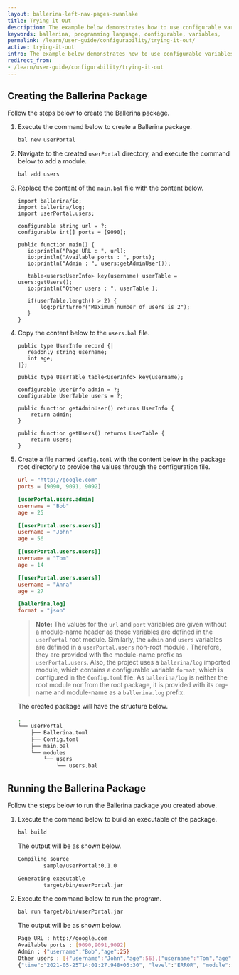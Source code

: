 ```yaml
---
layout: ballerina-left-nav-pages-swanlake
title: Trying it Out
description: The example below demonstrates how to use configurable variables inside a Ballerina project. 
keywords: ballerina, programming language, configurable, variables, 
permalink: /learn/user-guide/configurability/trying-it-out/
active: trying-it-out
intro: The example below demonstrates how to use configurable variables inside a Ballerina project.
redirect_from:
- /learn/user-guide/configurability/trying-it-out
---
```


## Creating the Ballerina Package

Follow the steps below to create the Ballerina package.

1. Execute the command below to create a Ballerina package.

    ```bash
    bal new userPortal
    ```

2. Navigate to the created `userPortal` directory, and execute the command below to add a module. 

    ```bash
    bal add users
    ```

3. Replace the  content of the `main.bal` file  with the content below.

    ```ballerina
    import ballerina/io;
    import ballerina/log;
    import userPortal.users;
    
    configurable string url = ?;
    configurable int[] ports = [9090];
    
    public function main() {
       io:println("Page URL : ", url);
       io:println("Available ports : ", ports);
       io:println("Admin : ", users:getAdminUser());
       
       table<users:UserInfo> key(username) userTable = users:getUsers();
       io:println("Other users : ", userTable );
       
       if(userTable.length() > 2) {
           log:printError("Maximum number of users is 2");
       }
    }
    ```

4. Copy the content below to the `users.bal` file.

    ```ballerina
    public type UserInfo record {|
       readonly string username;
       int age;
    |};
    
    public type UserTable table<UserInfo> key(username);
    
    configurable UserInfo admin = ?;
    configurable UserTable users = ?;
    
    public function getAdminUser() returns UserInfo {
        return admin;
    }
    
    public function getUsers() returns UserTable {
        return users;
    }
    ```

5. Create a file named `Config.toml` with the content below in the package root directory to provide the values through the configuration file.

    ```toml
    url = "http://google.com"
    ports = [9090, 9091, 9092]
    
    [userPortal.users.admin]
    username = "Bob"
    age = 25
    
    [[userPortal.users.users]]
    username = "John"
    age = 56
    
    [[userPortal.users.users]]
    username = "Tom"
    age = 14
    
    [[userPortal.users.users]]
    username = "Anna"
    age = 27
    
    [ballerina.log]
    format = "json"
    ```

    >**Note:** The values for the `url` and `port` variables are given without a module-name header as those variables are defined in the `userPortal` root module. Similarly, the `admin` and `users` variables  are defined in a `userPortal.users` non-root module . Therefore, they are provided with the module-name prefix as `userPortal.users`. Also, the project uses a `ballerina/log` imported module, which contains a configurable variable `format`, which is configured in the `Config.toml` file. As `ballerina/log` is neither the root module nor from the root package, it is provided with its org-name and module-name as a `ballerina.log` prefix. 

    The created package will have the structure below.

    ```bash
    .
    └── userPortal
        ├── Ballerina.toml
        ├── Config.toml
        ├── main.bal
        └── modules
            └── users
                └── users.bal

    ```

## Running the Ballerina Package

Follow the steps below to run the Ballerina package you created above.

1. Execute the command below to build an executable of the package. 
    ```bash
    bal build
    ```

    The output will be as shown below.

    ```bash
    Compiling source
            sample/userPortal:0.1.0

    Generating executable
            target/bin/userPortal.jar
    ```

2. Execute the command below to run the program.

    ```bash
    bal run target/bin/userPortal.jar
    ```

    The output will be as shown below.

    ```bash
    Page URL : http://google.com
    Available ports : [9090,9091,9092]
    Admin : {"username":"Bob","age":25}
    Other users : [{"username":"John","age":56},{"username":"Tom","age":14},{"username":"Anna","age":27}]
    {"time":"2021-05-25T14:01:27.948+05:30", "level":"ERROR", "module":"sample/userPortal", "message":"Maximum number of users is 2"}
    ```

<style> #tree-expand-all , #tree-collapse-all, .cTocElements {display:none;} .cGitButtonContainer {padding-left: 40px;} </style>